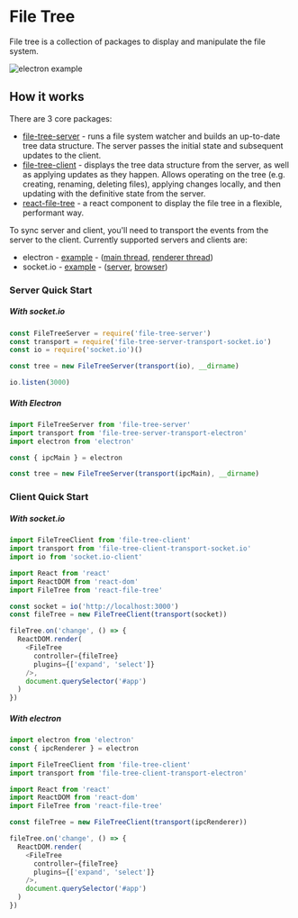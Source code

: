 # File Tree

File tree is a collection of packages to display and manipulate the file system.

![electron example](http://i.imgur.com/e8fhDJx.png)

## How it works

There are 3 core packages:
* [file-tree-server](./packages/file-tree-server) - runs a file system watcher and builds an up-to-date tree data structure. The server passes the initial state and subsequent updates to the client.
* [file-tree-client](./packages/file-tree-client) - displays the tree data structure from the server, as well as applying updates as they happen. Allows operating on the tree (e.g. creating, renaming, deleting files), applying changes locally, and then updating with the definitive state from the server.
* [react-file-tree](./packages/react-file-tree) - a react component to display the file tree in a flexible, performant way.

To sync server and client, you'll need to transport the events from the server to the client. Currently supported servers and clients are:
* electron - [example](./packages/file-tree-example-electron) - ([main thread](./packages/file-tree-server-transport-electron), [renderer thread](./packages/file-tree-client-transport-electron))
* socket.io - [example](./packages/file-tree-example-socket.io) - ([server](./packages/file-tree-server-transport-socket.io), [browser](./packages/file-tree-client-transport-socket.io))

### Server Quick Start

##### With socket.io

```JavaScript
const FileTreeServer = require('file-tree-server')
const transport = require('file-tree-server-transport-socket.io')
const io = require('socket.io')()

const tree = new FileTreeServer(transport(io), __dirname)

io.listen(3000)
```

##### With Electron

```JavaScript
import FileTreeServer from 'file-tree-server'
import transport from 'file-tree-server-transport-electron'
import electron from 'electron'

const { ipcMain } = electron

const tree = new FileTreeServer(transport(ipcMain), __dirname)
```

### Client Quick Start

##### With socket.io

```JavaScript
import FileTreeClient from 'file-tree-client'
import transport from 'file-tree-client-transport-socket.io'
import io from 'socket.io-client'

import React from 'react'
import ReactDOM from 'react-dom'
import FileTree from 'react-file-tree'

const socket = io('http://localhost:3000')
const fileTree = new FileTreeClient(transport(socket))

fileTree.on('change', () => {
  ReactDOM.render(
    <FileTree
      controller={fileTree}
      plugins={['expand', 'select']}
    />,
    document.querySelector('#app')
  )
})
```

##### With electron

```JavaScript
import electron from 'electron'
const { ipcRenderer } = electron

import FileTreeClient from 'file-tree-client'
import transport from 'file-tree-client-transport-electron'

import React from 'react'
import ReactDOM from 'react-dom'
import FileTree from 'react-file-tree'

const fileTree = new FileTreeClient(transport(ipcRenderer))

fileTree.on('change', () => {
  ReactDOM.render(
    <FileTree
      controller={fileTree}
      plugins={['expand', 'select']}
    />,
    document.querySelector('#app')
  )
})
```
